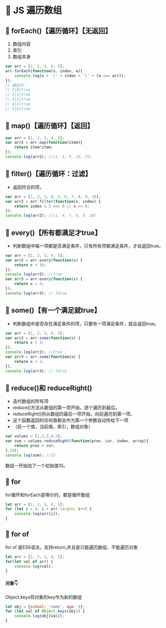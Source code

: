 # 💛 JS 遍历数组

## 💛 forEach()【遍历循环】【无返回】
1. 数组内容
1. 索引
1. 数组本身
```js
var arr = [1, 2, 3, 4, 5];
arr.forEach(function(x, index, a){
	console.log(x + '|' + index + '|' + (a === arr));
});
// 输出为：
// 1|0|true
// 2|1|true
// 3|2|true
// 4|3|true
// 5|4|true
```
## 💛 map()【遍历循环】【返回】
```js
var arr = [1, 2, 3, 4, 5];
var arr2 = arr.map(function(item){
	return item*item;
});
console.log(arr2); //[1, 4, 9, 16, 25]
```
## 💛 filter()【遍历循环：过滤】

- 返回符合的项，
```js
var arr = [1, 2, 3, 4, 5, 6, 7, 8, 9, 10];
var arr2 = arr.filter(function(x, index) {
	return index % 3 === 0 || x >= 8;
}); 
console.log(arr2); //[1, 4, 7, 8, 9, 10]
```
## 💛 every()【所有都满足才true】

- 判断数组中每一项都是否满足条件，只有所有项都满足条件，才会返回true。
```js
var arr = [1, 2, 3, 4, 5];
var arr2 = arr.every(function(x) {
	return x < 10;
}); 
console.log(arr2); //true
var arr3 = arr.every(function(x) {
	return x < 3;
}); 
console.log(arr3); // false
```
## 💛 some()【有一个满足就true】

- 判断数组中是否存在满足条件的项，只要有一项满足条件，就会返回true。
```js
var arr = [1, 2, 3, 4, 5];
var arr2 = arr.some(function(x) {
	return x < 3;
}); 
console.log(arr2); //true
var arr3 = arr.some(function(x) {
	return x < 1;
}); 
console.log(arr3); // false
```
## 💛 reduce()和 reduceRight()

- 迭代数组的所有项
- reduce()方法从数组的第一项开始，逐个遍历到最后。
- reduceRight()则从数组的最后一项开始，向前遍历到第一项。
- 这个函数返回的任何值都会作为第一个参数自动传给下一项
- （前一个值，当前值，索引，数组对象）
```js
var values = [1,2,3,4,5];
var sum = values.reduceRight(function(prev, cur, index, array){
	return prev + cur;
},10);
console.log(sum); //25
```
数组一开始加了一个初始值10。
## 💛 for
for循环和forEach是等价的，都是循环数组
```javascript
let arr = [1, 2, 3, 4, 5];
for (let i = 0; i < arr.length; i++) {
    console.log(arr[i]);
}
```
## 💛 for of
for of 是ES6语法，支持return,并且是只能遍历数组，不能遍历对象
```javascript
let arr = [1, 2, 3, 4, 5];
for(let val of arr) {
    console.log(val);
}
```
#### 对象👇
Object.keys将对象的key作为新的数组
```javascript
let obj = {school: 'name', age: 8};
for (let val of Object.keys(obj)) {
    console.log(obj[val]);
}
```